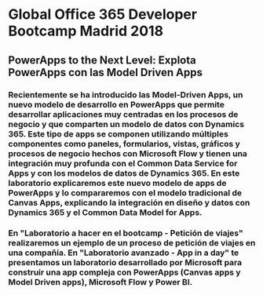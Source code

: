 # Global Office 365 Developer Bootcamp Madrid 2018
## PowerApps to the Next Level: Explota PowerApps con las Model Driven Apps  
### Recientemente se ha introducido las Model-Driven Apps, un nuevo modelo de desarrollo en PowerApps que permite desarrollar aplicaciones muy centradas en los procesos de negocio y que comparten un modelo de datos con Dynamics 365. Este tipo de apps se componen utilizando múltiples componentes como paneles, formularios, vistas, gráficos y procesos de negocio hechos con Microsoft Flow y tienen una integración muy profunda con el Common Data Service for Apps y con los modelos de datos de Dynamics 365. En este laboratorio explicaremos este nuevo modelo de apps de PowerApps y lo compararemos con el modelo tradicional de Canvas Apps, explicando la integración en diseño y datos con Dynamics 365 y el Common Data Model for Apps. 

### En "Laboratorio a hacer en el bootcamp - Petición de viajes" realizaremos un ejemplo de un proceso de petición de viajes en una compañía. En "Laboratorio avanzado - App in a day" te presentamos un laboratorio desarrollado por Microsoft para construir una app compleja con PowerApps (Canvas apps y Model Driven apps), Microsoft Flow y Power BI.
